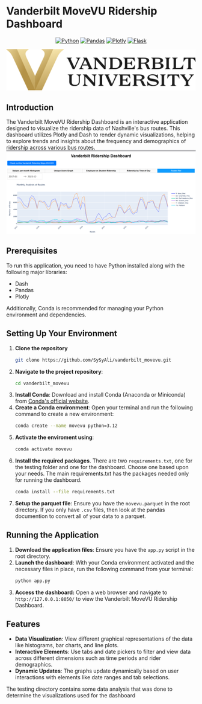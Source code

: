 # Vanderbilt MoveVU Ridership Dashboard
<p align='center'>
  <a target="_blank" href='https://www.python.org/'><img src='https://img.shields.io/badge/python-lightgray?style=for-the-badge&logo=python&link=https%3A%2F%2Fwww.python.org%2F
  ' alt="Python"></a>
  <a target="_blank" href='https://pandas.pydata.org/'><img src='https://img.shields.io/badge/Pandas-purple?style=for-the-badge&logo=pandas&link=https%3A%2F%2Fpandas.pydata.org%2F
  ' alt="Pandas"></a>
 <a target="_blank" href='https://dash.plotly.com/'><img src="https://img.shields.io/badge/Plotly-blue?style=for-the-badge&logo=plotly&link=https%3A%2F%2Fdash.plotly.com%2F
 " alt="Plotly"/></a>
  <a target="_blank" href='https://flask.palletsprojects.com/en/3.0.x/'><img src='https://img.shields.io/badge/Flask-green?style=for-the-badge&logo=flask&link=https%3A%2F%2Fflask.palletsprojects.com%2Fen%2F3.0.x%2F
  ' alt="Flask"></a>
</p>

![Vanderbilt University Logo](images/Vanderbilt_University_logo.png)
## Introduction
The Vanderbilt MoveVU Ridership Dashboard is an interactive application designed to visualize the ridership data of Nashville's bus routes. This dashboard utilizes Plotly and Dash to render dynamic visualizations, helping to explore trends and insights about the frequency and demographics of ridership across various bus routes.
![Dashboard preview)](images/vanderbilt_ridership_dashboard_png.png)
## Prerequisites
To run this application, you need to have Python installed along with the following major libraries:
- Dash
- Pandas
- Plotly

Additionally, Conda is recommended for managing your Python environment and dependencies.

## Setting Up Your Environment
1. **Clone the repository**
    ```bash
    git clone https://github.com/SySyAli/vanderbilt_movevu.git
2. **Navigate to the project repository**:
    ```bash
    cd vanderbilt_movevu
1. **Install Conda**: Download and install Conda (Anaconda or Miniconda) from [Conda's official website](https://docs.conda.io/projects/conda/en/latest/user-guide/install/index.html).
2. **Create a Conda environment**: Open your terminal and run the following command to create a new environment:
   ```bash
   conda create --name movevu python=3.12
3. **Activate the enviroment using**:
    ```bash 
    conda activate movevu
4. **Install the required packages**. There are two ```requirements.txt```, one for the testing folder and one for the dashboard. Choose one based upon your needs. The main requirements.txt has the packages needed only for running the dashboard.
    ```bash
    conda install --file requirements.txt
5.  **Setup the parquet file**: Ensure you have the ```movevu.parquet``` in the root directory. If you only have ```.csv``` files, then look at the pandas documention to convert all of your data to a parquet.

## Running the Application
1. **Download the application files**: Ensure you have the ```app.py``` script in the root directory.
2. **Launch the dashboard**: With your Conda environment activated and the necessary files in place, run the following command from your terminal:
    ```bash
    python app.py
3. **Access the dashboard:** Open a web browser and navigate to ````http://127.0.0.1:8050/```` to view the Vanderbilt MoveVU Ridership Dashboard.

## Features
- **Data Visualization**: View different graphical representations of the data like histograms, bar charts, and line plots.
- **Interactive Elements**: Use tabs and date pickers to filter and view data across different dimensions such as time periods and rider demographics.
- **Dynamic Updates**: The graphs update dynamically based on user interactions with elements like date ranges and tab selections.

The testing directory contains some data analysis that was done to determine the visualizations used for the dashboard
